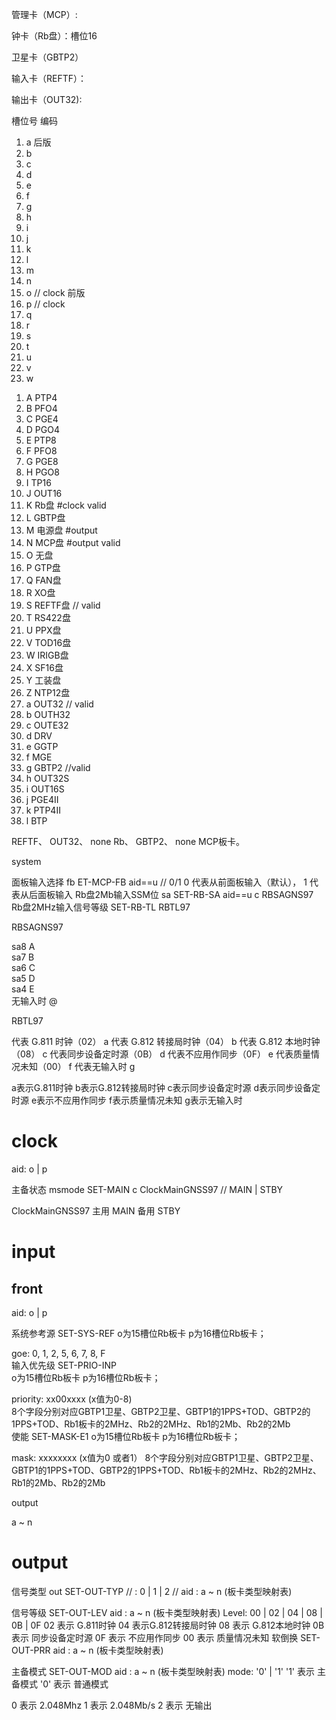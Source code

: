 管理卡（MCP）: 



钟卡（Rb盘）：槽位16



卫星卡（GBTP2）


输入卡（REFTF）：




输出卡（OUT32):





槽位号 编码
1. a   后版
2. b
3. c
4. d
5. e
6. f
7. g
8. h
9. i
10. j
11. k
12. l
13. m
14. n
15. o   // clock  前版
16. p // clock
17. q
18. r
19. s
20. t
21. u
22. v
23. w


<!-- A|B|C|D|E|F|G|H|I|J|K|L|M|N|O， 表示盘类型 -->

1. A PTP4
2. B PFO4
3. C PGE4
4. D PGO4
5. E PTP8
6. F PFO8
7. G PGE8
8. H PGO8
9. I TP16
10. J OUT16
11. K Rb盘  #clock valid
12. L GBTP盘
13. M 电源盘  #output  
14. N MCP盘   #output   valid 
15. O 无盘
16. P GTP盘
17. Q FAN盘
18. R XO盘
19. S REFTF盘    // valid
20. T RS422盘
21. U PPX盘
22. V TOD16盘
23. W IRIGB盘
24. X SF16盘
25. Y 工装盘
26. Z NTP12盘
27. a OUT32   // valid
28. b OUTH32
29. c OUTE32
30. d DRV
31. e GGTP
32. f MGE
33. g GBTP2  //valid
34. h OUT32S
35. i OUT16S
36. j PGE4II
37. k PTP4II
38. l BTP




REFTF、
OUT32、 none
Rb、
GBTP2、  none
MCP板卡。



system 

面板输入选择   fb      ET-MCP-FB  aid==u  //  0/1  0 代表从前面板输入（默认）， 1 代表从后面板输入 
Rb盘2Mb输入SSM位 sa 	SET-RB-SA  aid==u  c  RBSAGNS97
Rb盘2MHz输入信号等级	SET-RB-TL   RBTL97   



RBSAGNS97

sa8 A  
sa7 B  
sa6 C  
sa5 D  
sa4 E  
无输入时 @  


RBTL97

 代表 G.811 时钟（02） a
 代表 G.812 转接局时钟（04） b
 代表 G.812 本地时钟（08） c
 代表同步设备定时源（0B） d
 代表不应用作同步（0F） e
 代表质量情况未知（00） f
 代表无输入时 g



a表示G.811时钟
b表示G.812转接局时钟
c表示同步设备定时源
d表示同步设备定时源
e表示不应用作同步
f表示质量情况未知
g表示无输入时





# clock
  aid: o | p  

主备状态 msmode	SET-MAIN  c ClockMainGNSS97 // MAIN | STBY	

ClockMainGNSS97
 主用 MAIN
 备用 STBY




# input  

## front

aid:  o | p


系统参考源	SET-SYS-REF	
o为15槽位Rb板卡
p为16槽位Rb板卡；

goe: 0, 1, 2, 5, 6, 7, 8, F		
输入优先级	SET-PRIO-INP	
o为15槽位Rb板卡
p为16槽位Rb板卡；

priority: xx00xxxx  (x值为0-8)  
8个字段分别对应GBTP1卫星、GBTP2卫星、GBTP1的1PPS+TOD、GBTP2的1PPS+TOD、Rb1板卡的2MHz、Rb2的2MHz、Rb1的2Mb、Rb2的2Mb		
使能	SET-MASK-E1	
o为15槽位Rb板卡
p为16槽位Rb板卡；

mask: xxxxxxxx (x值为0 或者1）
8个字段分别对应GBTP1卫星、GBTP2卫星、GBTP1的1PPS+TOD、GBTP2的1PPS+TOD、Rb1板卡的2MHz、Rb2的2MHz、Rb1的2Mb、Rb2的2Mb		


output 


 a ~ n




# output


信号类型 out	SET-OUT-TYP	 //  : 0 | 1 | 2   // aid : a ~ n  (板卡类型映射表)


信号等级	SET-OUT-LEV	aid : a ~ n  (板卡类型映射表)
Level: 00 | 02 | 04 | 08 | 0B | 0F
02 表示 G.811时钟 
04 表示G.812转接局时钟
08 表示 G.812本地时钟
0B 表示 同步设备定时源
0F 表示 不应用作同步
00 表示 质量情况未知
软倒换	SET-OUT-PRR	aid : a ~ n  (板卡类型映射表)

主备模式	SET-OUT-MOD	aid : a ~ n  (板卡类型映射表)
mode: '0' | '1'
'1' 表示 主备模式
'0' 表示 普通模式



0  表示 2.048Mhz
1  表示 2.048Mb/s
2  表示 无输出